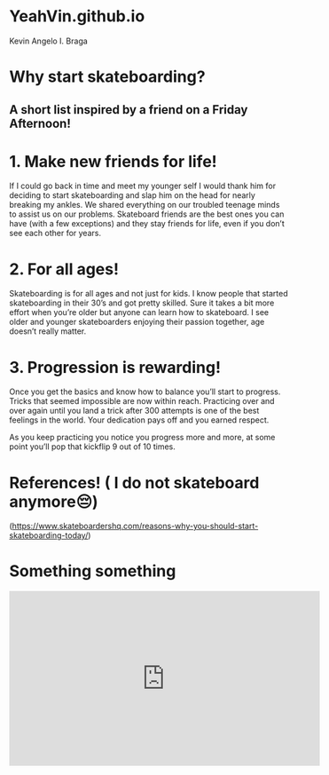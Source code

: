 # YeahVin.github.io
Kevin Angelo I. Braga

# Why start skateboarding?
## A short list inspired by a friend on a Friday Afternoon!

# 1. Make new friends for life!
If I could go back in time and meet my younger self I would thank him for deciding to start skateboarding and slap him on the head for nearly breaking my ankles. We shared everything on our troubled teenage minds to assist us on our problems. Skateboard friends are the best ones you can have (with a few exceptions) and they stay friends for life, even if you don’t see each other for years.

# 2. For all ages!
Skateboarding is for all ages and not just for kids. I know people that started skateboarding in their 30’s and got pretty skilled. Sure it takes a bit more effort when you’re older but anyone can learn how to skateboard. I see older and younger skateboarders enjoying their passion together, age doesn’t really matter.

# 3. Progression is rewarding!
Once you get the basics and know how to balance you’ll start to progress. Tricks that seemed impossible are now within reach. Practicing over and over again until you land a trick after 300 attempts is one of the best feelings in the world. Your dedication pays off and you earned respect.

As you keep practicing you notice you progress more and more, at some point you’ll pop that kickflip 9 out of 10 times.

# References! ( I do not skateboard anymore:pensive:)
(https://www.skateboardershq.com/reasons-why-you-should-start-skateboarding-today/)

# Something something

<iframe width="560" height="315" src="https://www.youtube.com/embed/ZB9dz2WRP7I?si=GC5XBLcW7vb_9G-E" title="YouTube video player" frameborder="0" allow="accelerometer; autoplay; clipboard-write; encrypted-media; gyroscope; picture-in-picture; web-share" allowfullscreen></iframe>
